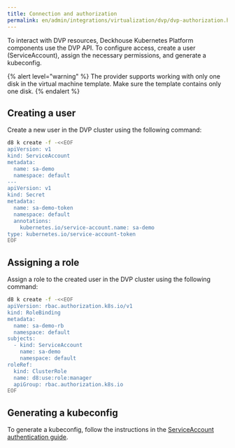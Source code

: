 ```yaml
---
title: Connection and authorization
permalink: en/admin/integrations/virtualization/dvp/dvp-authorization.html
---
```


To interact with DVP resources, Deckhouse Kubernetes Platform components use the DVP API. To configure access, create a user (ServiceAccount), assign the necessary permissions, and generate a kubeconfig.

{% alert level="warning" %}
The provider supports working with only one disk in the virtual machine template. Make sure the template contains only one disk.
{% endalert %}

## Creating a user

Create a new user in the DVP cluster using the following command:

```bash
d8 k create -f -<<EOF
apiVersion: v1
kind: ServiceAccount
metadata:
  name: sa-demo
  namespace: default
---
apiVersion: v1
kind: Secret
metadata:
  name: sa-demo-token
  namespace: default
  annotations:
    kubernetes.io/service-account.name: sa-demo
type: kubernetes.io/service-account-token
EOF
```

## Assigning a role

Assign a role to the created user in the DVP cluster using the following command:

```bash
d8 k create -f -<<EOF
apiVersion: rbac.authorization.k8s.io/v1
kind: RoleBinding
metadata:
  name: sa-demo-rb
  namespace: default
subjects:
  - kind: ServiceAccount
    name: sa-demo
    namespace: default
roleRef:
  kind: ClusterRole
  name: d8:use:role:manager
  apiGroup: rbac.authorization.k8s.io
EOF
```

## Generating a kubeconfig

To generate a kubeconfig, follow the instructions in the [ServiceAccount authentication guide](../../../authorization/#service-account-authentication).
